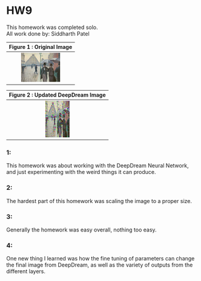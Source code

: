 # HW9 
This homework was completed solo.  
All work done by: Siddharth Patel  


|Figure 1 : Original Image|
| :----------------------------------------------------------: |
| <img src="1280px-Gustave_Caillebotte_-_Paris_Street;_Rainy_Day_-_Google_Art_Project.jpg" alt = "Figure 1" style= "zoom:10%;"/> |

|Figure 2 : Updated DeepDream Image|
| :----------------------------------------------------------: |
| <img src="HW9img.jpg" alt = "Figure 2" style= "zoom:10%;"/> |

### 1:
This homework was about working with the DeepDream Neural Network, and just experimenting with the weird things it can produce.  

### 2:
The hardest part of this homework was scaling the image to a proper size.  

### 3:
Generally the homework was easy overall, nothing too easy.  

### 4:
One new thing I learned was how the fine tuning of parameters can change the final image from DeepDream, as well as the variety 
of outputs from the different layers.  
